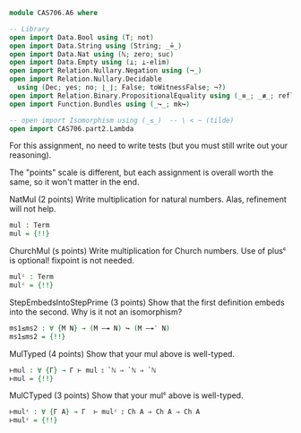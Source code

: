 ```agda
module CAS706.A6 where

-- Library
open import Data.Bool using (T; not)
open import Data.String using (String; _≟_)
open import Data.Nat using (ℕ; zero; suc)
open import Data.Empty using (⊥; ⊥-elim)
open import Relation.Nullary.Negation using (¬_)
open import Relation.Nullary.Decidable
  using (Dec; yes; no; ⌊_⌋; False; toWitnessFalse; ¬?)
open import Relation.Binary.PropositionalEquality using (_≡_; _≢_; refl)
open import Function.Bundles using (_↪_; mk↪)

-- open import Isomorphism using (_≲_)  -- \ < ~ (tilde)
open import CAS706.part2.Lambda
```

For this assignment, no need to write tests (but you must still write out
your reasoning).

The "points" scale is different, but each assignment is overall worth the
same, so it won't matter in the end.

NatMul (2 points)
Write multiplication for natural numbers.
Alas, refinement will not help.

```agda
mul : Term
mul = {!!}
```

ChurchMul (s points)
Write multiplication for Church numbers.
Use of plusᶜ is optional! fixpoint is not needed.

```agda
mulᶜ : Term
mulᶜ = {!!}
```

StepEmbedsIntoStepPrime (3 points)
Show that the first definition embeds into the second.
Why is it not an isomorphism?

```agda
ms1≤ms2 : ∀ {M N} → (M —↠ N) ↪ (M —↠′ N)
ms1≤ms2 = {!!}
```

MulTyped (4 points)
Show that your mul above is well-typed.

```agda
⊢mul : ∀ {Γ} → Γ ⊢ mul ⦂ `ℕ ⇒ `ℕ ⇒ `ℕ
⊢mul = {!!}
```

MulCTyped (3 points)
Show that your mulᶜ above is well-typed.

```agda
⊢mulᶜ : ∀ {Γ A} → Γ  ⊢ mulᶜ ⦂ Ch A ⇒ Ch A ⇒ Ch A
⊢mulᶜ = {!!}
```
